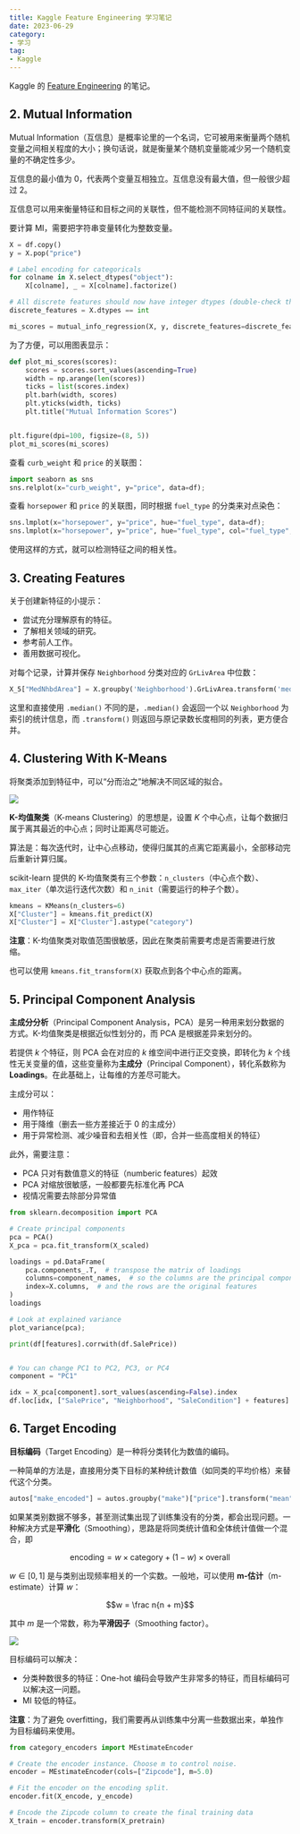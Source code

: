 ```yaml
---
title: Kaggle Feature Engineering 学习笔记
date: 2023-06-29
category: 
- 学习
tag:
- Kaggle
---
```


Kaggle 的 [Feature Engineering](https://www.kaggle.com/learn/feature-engineering) 的笔记。

<!-- more -->

## 2. Mutual Information
Mutual Information（互信息）是概率论里的一个名词，它可被用来衡量两个随机变量之间相关程度的大小；换句话说，就是衡量某个随机变量能减少另一个随机变量的不确定性多少。

互信息的最小值为 $0$，代表两个变量互相独立。互信息没有最大值，但一般很少超过 $2$。

互信息可以用来衡量特征和目标之间的关联性，但不能检测不同特征间的关联性。

要计算 MI，需要把字符串变量转化为整数变量。

```python
X = df.copy()
y = X.pop("price")

# Label encoding for categoricals
for colname in X.select_dtypes("object"):
    X[colname], _ = X[colname].factorize()

# All discrete features should now have integer dtypes (double-check this before using MI!)
discrete_features = X.dtypes == int

mi_scores = mutual_info_regression(X, y, discrete_features=discrete_features)
```

为了方便，可以用图表显示：

```python
def plot_mi_scores(scores):
    scores = scores.sort_values(ascending=True)
    width = np.arange(len(scores))
    ticks = list(scores.index)
    plt.barh(width, scores)
    plt.yticks(width, ticks)
    plt.title("Mutual Information Scores")


plt.figure(dpi=100, figsize=(8, 5))
plot_mi_scores(mi_scores)
```

查看 `curb_weight` 和 `price` 的关联图：

```python
import seaborn as sns
sns.relplot(x="curb_weight", y="price", data=df);
```

查看 `horsepower` 和 `price` 的关联图，同时根据 `fuel_type` 的分类来对点染色：

```python
sns.lmplot(x="horsepower", y="price", hue="fuel_type", data=df);
sns.lmplot(x="horsepower", y="price", hue="fuel_type", col="fuel_type", data=df); # 根据 fuel_type 划分成多个图
```

使用这样的方式，就可以检测特征之间的相关性。

## 3. Creating Features
关于创建新特征的小提示：

* 尝试充分理解原有的特征。
* 了解相关领域的研究。
* 参考前人工作。
* 善用数据可视化。

对每个记录，计算并保存 `Neighborhood` 分类对应的 `GrLivArea` 中位数：

```python
X_5["MedNhbdArea"] = X.groupby('Neighborhood').GrLivArea.transform('median')
```

这里和直接使用 `.median()` 不同的是，`.median()` 会返回一个以 `Neighborhood` 为索引的统计信息，而 `.transform()` 则返回与原记录数长度相同的列表，更方便合并。

## 4. Clustering With K-Means
将聚类添加到特征中，可以“分而治之”地解决不同区域的拟合。

![](https://storage.googleapis.com/kaggle-media/learn/images/rraXFed.png)

**K-均值聚类**（K-means Clustering）的思想是，设置 $K$ 个中心点，让每个数据归属于离其最近的中心点；同时让距离尽可能近。

算法是：每次迭代时，让中心点移动，使得归属其的点离它距离最小，全部移动完后重新计算归属。

scikit-learn 提供的 K-均值聚类有三个参数：`n_clusters`（中心点个数）、`max_iter`（单次运行迭代次数）和 `n_init`（需要运行的种子个数）。

```python
kmeans = KMeans(n_clusters=6)
X["Cluster"] = kmeans.fit_predict(X)
X["Cluster"] = X["Cluster"].astype("category")
```

**注意**：K-均值聚类对取值范围很敏感，因此在聚类前需要考虑是否需要进行放缩。

也可以使用 `kmeans.fit_transform(X)` 获取点到各个中心点的距离。

## 5. Principal Component Analysis
**主成分分析**（Principal Component Analysis，PCA）是另一种用来划分数据的方式。K-均值聚类是根据近似性划分的，而 PCA 是根据差异来划分的。

若提供 $k$ 个特征，则 PCA 会在对应的 $k$ 维空间中进行正交变换，即转化为 $k$ 个线性无关变量的值，这些变量称为**主成分**（Principal Component），转化系数称为 **Loadings**。在此基础上，让每维的方差尽可能大。

主成分可以：

* 用作特征
* 用于降维（删去一些方差接近于 $0$ 的主成分）
* 用于异常检测、减少噪音和去相关性（即，合并一些高度相关的特征）

此外，需要注意：

* PCA 只对有数值意义的特征（numberic features）起效
* PCA 对缩放很敏感，一般都要先标准化再 PCA
* 视情况需要去除部分异常值

```python
from sklearn.decomposition import PCA

# Create principal components
pca = PCA()
X_pca = pca.fit_transform(X_scaled)

loadings = pd.DataFrame(
    pca.components_.T,  # transpose the matrix of loadings
    columns=component_names,  # so the columns are the principal components
    index=X.columns,  # and the rows are the original features
)
loadings

# Look at explained variance
plot_variance(pca);

print(df[features].corrwith(df.SalePrice))


# You can change PC1 to PC2, PC3, or PC4
component = "PC1"

idx = X_pca[component].sort_values(ascending=False).index
df.loc[idx, ["SalePrice", "Neighborhood", "SaleCondition"] + features]
```

## 6. Target Encoding
**目标编码**（Target Encoding）是一种将分类转化为数值的编码。

一种简单的方法是，直接用分类下目标的某种统计数值（如同类的平均价格）来替代这个分类。

```python
autos["make_encoded"] = autos.groupby("make")["price"].transform("mean")
```

如果某类别数据不够多，甚至测试集出现了训练集没有的分类，都会出现问题。一种解决方式是**平滑化**（Smoothing），思路是将同类统计值和全体统计值做一个混合，即

$$\text{encoding} = w \times \text{category} + (1 - w) \times \text{overall}$$

$w \in [0, 1]$ 是与类别出现频率相关的一个实数。一般地，可以使用 **m-估计**（m-estimate）计算 $w$：

$$w = \frac n{n + m}$$

其中 $m$ 是一个常数，称为**平滑因子**（Smoothing factor）。

![](https://storage.googleapis.com/kaggle-media/learn/images/1uVtQEz.png)

目标编码可以解决：

* 分类种数很多的特征：One-hot 编码会导致产生非常多的特征，而目标编码可以解决这一问题。
* MI 较低的特征。

**注意**：为了避免 overfitting，我们需要再从训练集中分离一些数据出来，单独作为目标编码来使用。

```python
from category_encoders import MEstimateEncoder

# Create the encoder instance. Choose m to control noise.
encoder = MEstimateEncoder(cols=["Zipcode"], m=5.0)

# Fit the encoder on the encoding split.
encoder.fit(X_encode, y_encode)

# Encode the Zipcode column to create the final training data
X_train = encoder.transform(X_pretrain)
```